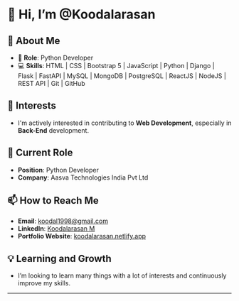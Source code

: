 # 👋 Hi, I’m @Koodalarasan

## 🚀 About Me

- 🎯 **Role**: Python Developer
- 💻 **Skills**: HTML | CSS | Bootstrap 5 | JavaScript | Python | Django | Flask | FastAPI | MySQL | MongoDB | PostgreSQL | ReactJS | NodeJS | REST API | Git | GitHub

## 👀 Interests

- I'm actively interested in contributing to **Web Development**, especially in **Back-End** development.

## 🌱 Current Role

- **Position**: Python Developer
- **Company**: Aasva Technologies India Pvt Ltd

## 📫 How to Reach Me

- **Email**: [koodal1998@gmail.com](mailto:koodal1998@gmail.com)
- **LinkedIn**: [Koodalarasan M](https://www.linkedin.com/in/koodalarasan-m-a5909a190/)
- **Portfolio Website**: [koodalarasan.netlify.app](https://koodalarasan.netlify.app/)

## 💡 Learning and Growth

- I’m looking to learn many things with a lot of interests and continuously improve my skills.

---

<!---
Koodalarasan-FSD/Koodalarasan-FSD is a ✨ special ✨ repository because its `README.md` (this file) appears on your GitHub profile.
You can click the Preview link to take a look at your changes.
--->
